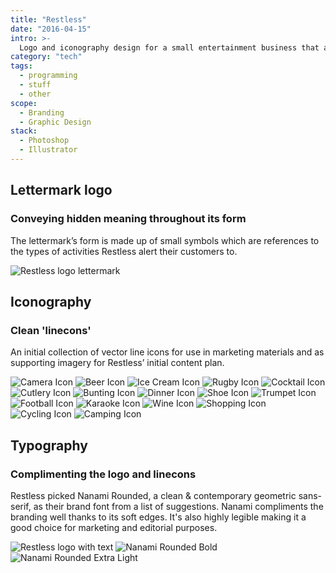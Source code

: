```yaml
---
title: "Restless"
date: "2016-04-15"
intro: >-
  Logo and iconography design for a small entertainment business that alerts people to the events and activities in their local area, and inspires them to take part.
category: "tech"
tags:
  - programming
  - stuff
  - other
scope:
  - Branding
  - Graphic Design
stack:
  - Photoshop
  - Illustrator
---
```


<c-revealer container="true" margin="true">
  <h2>Lettermark logo</h2>
</c-revealer>

<c-revealer container="true">
  <h3>Conveying hidden meaning throughout its form</h3>
</c-revealer>

<c-revealer container="true">
  <p>The lettermark’s form is made up of small symbols which are references to the types of activities Restless alert their customers to.</p>
</c-revealer>

<c-grid columns="1" fill="background">
	<img src="/images/logo.svg" alt="Restless logo lettermark">
</c-grid>

<c-revealer container="true" margin="true">
  <h2>Iconography</h2>
</c-revealer>

<c-revealer container="true">
  <h3>Clean 'linecons'</h3>
</c-revealer>

<c-revealer container="true">
  <p>An initial collection of vector line icons for use in marketing materials and as supporting imagery for Restless’ initial content plan.</p>
</c-revealer>

<c-grid columns="6" fill="background">
  <img src="/images/camera.svg" alt="Camera Icon">
  <img src="/images/beer.svg" alt="Beer Icon">
  <img src="/images/icecream.svg" alt="Ice Cream Icon">
  <img src="/images/rugby.svg" alt="Rugby Icon">
  <img src="/images/cocktail.svg" alt="Cocktail Icon">
  <img src="/images/cutlery.svg" alt="Cutlery Icon">
  <img src="/images/bunting.svg" alt="Bunting Icon">
  <img src="/images/dinner.svg" alt="Dinner Icon">
  <img src="/images/shoe.svg" alt="Shoe Icon">
  <img src="/images/trumpet.svg" alt="Trumpet Icon">
  <img src="/images/football.svg" alt="Football Icon">
  <img src="/images/karaoke.svg" alt="Karaoke Icon">
  <img src="/images/wine.svg" alt="Wine Icon">
  <img src="/images/shopping.svg" alt="Shopping Icon">
  <img src="/images/cycling.svg" alt="Cycling Icon">
  <img src="/images/camping.svg" alt="Camping Icon">
</c-grid>

<c-revealer container="true" margin="true">
  <h2>Typography</h2>
</c-revealer>

<c-revealer container="true">
  <h3>Complimenting the logo and linecons</h3>
</c-revealer>

<c-revealer container="true">
  <p>Restless picked Nanami Rounded, a clean & contemporary geometric sans-serif, as their brand font from a list of suggestions. Nanami compliments the branding well thanks to its soft edges. It's also highly legible making it a good choice for marketing and editorial purposes.</p>
</c-revealer>

<c-grid columns="1-2">
	<wrapper color="#ffffff"><img src="/images/logo-with-text.svg" alt="Restless logo with text"></wrapper>
	<wrapper color="#ffffff"><img src="/images/nanami_rounded_bold.svg" alt="Nanami Rounded Bold"></wrapper>
	<wrapper color="#ffffff"><img src="/images/nanami_rounded_extra_light.svg" alt="Nanami Rounded Extra Light"></wrapper>
</c-grid>